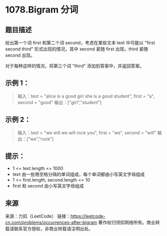 # 1078.Bigram 分词

## 题目描述
给出第一个词 first 和第二个词 second，考虑在某些文本 text 中可能以 "first second third" 形式出现的情况，其中 second 紧随 first 出现，third 紧随 second 出现。

对于每种这样的情况，将第三个词 "third" 添加到答案中，并返回答案。

 

## 示例 1：

> 输入：text = "alice is a good girl she is a good student", first = "a", second = "good"
> 输出：["girl","student"]

## 示例 2：

> 输入：text = "we will we will rock you", first = "we", second = "will"
> 输出：["we","rock"]

 

## 提示：
- 1 <= text.length <= 1000
- text 由一些用空格分隔的单词组成，每个单词都由小写英文字母组成
- 1 <= first.length, second.length <= 10
- first 和 second 由小写英文字母组成

## 来源
来源：力扣（LeetCode）
链接：https://leetcode-cn.com/problems/occurrences-after-bigram
著作权归领扣网络所有。商业转载请联系官方授权，非商业转载请注明出处。